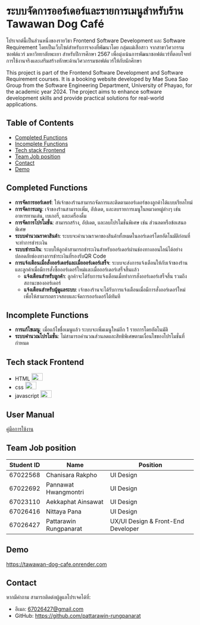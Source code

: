 # ระบบจัดการออร์เดอร์และรายการเมนูสำหรับร้าน Tawawan Dog Café
โปรเจกต์นี้เป็นส่วนหนึ่งของรายวิชา Frontend Software Development และ Software Requirement โดยเป็นเว็บไซต์สำหรับการจองที่พัฒนาโดย กลุ่มแม่เสือสาว จากสาขาวิศวกรรมซอฟต์แวร์ มหาวิทยาลัยพะเยา สำหรับปีการศึกษา 2567 เพื่อมุ่งเน้นการพัฒนาซอฟต์แวร์ที่ตอบโจทย์การใช้งานจริงและเสริมสร้างทักษะด้านวิศวกรรมซอฟต์แวร์ให้กับนักศึกษา

This project is part of the Frontend Software Development and Software Requirement courses. It is a booking website developed by Mae Suea Sao Group from the Software Engineering Department, University of Phayao, for the academic year 2024. The project aims to enhance software development skills and provide practical solutions for real-world applications.

## Table of Contents
- [Completed Functions](#completed-functions)
- [Incomplete Functions](#incomplete-functions)
- [Tech stack Frontend](#Tech%20stack%20Frontend)
- [Team Job position](#Team%20Job%20position)
- [Contact](#Contact)
- [Demo](#demo)

## Completed Functions
 - **การจัดการออร์เดอร์**: ให้เจ้าของร้านสามารถจัดการและติดตามออร์เดอร์ของลูกค้าได้แบบเรียลไทม์ 
 - **การจัดการเมนู**: เจ้าของร้านสามารถเพิ่ม, อัปเดต, และลบรายการเมนูในหมวดหมู่ต่างๆ เช่น อาหารทานเล่น, เบเกอรี่, และเครื่องดื่ม 
 - **การจัดการโปรโมชั่น**: สามารถสร้าง, อัปเดต, และลบโปรโมชั่นพิเศษ เช่น ส่วนลดหรือข้อเสนอพิเศษ 
 - **ระบบคำนวณราคาสินค้า**: ระบบจะคำนวณราคาของสินค้าทั้งหมดในออร์เดอร์โดยอัตโนมัติก่อนที่จะทำการชำระเงิน
 - **ระบบชำระเงิน**: ระบบให้ลูกค้าสามารถชำระเงินสำหรับออร์เดอร์ผ่านช่องทางออนไลน์ได้อย่างปลอดภัยช่องทางการชำระเงินที่รองรับQR Code
 - **การแจ้งเตือนเมื่อสั่งออร์เดอร์และเมื่อออร์เดอร์เสร็จ**: ระบบจะส่งการแจ้งเตือนให้กับเจ้าของร้านและลูกค้าเมื่อมีการสั่งซื้อออร์เดอร์ใหม่และเมื่อออร์เดอร์เสร็จสิ้นแล้ว 
   - **แจ้งเตือนสำหรับลูกค้า**: ลูกค้าจะได้รับการแจ้งเตือนเมื่อทำการสั่งออร์เดอร์เสร็จสิ้น รวมถึงสถานะของออร์เดอร์
    - **แจ้งเตือนสำหรับผู้ดูแลระบบ**: เจ้าของร้านจะได้รับการแจ้งเตือนเมื่อมีการสั่งออร์เดอร์ใหม่ เพื่อให้สามารถตรวจสอบและจัดการออร์เดอร์ได้ทันที

## Incomplete Functions
- **การแก้ไขเมนู**: เมื่อแก้ไขชื่อเมนูแล้ว ระบบจะเพิ่มเมนูใหม่อีก 1 รายการโดยอัตโนมัติ
- **ระบบคำนวณโปรโมชั่น**: ไม่สามารถคำนวณส่วนลดและสิทธิพิเศษตามเงื่อนไขของโปรโมชั่นที่กำหนด

## Tech stack Frontend
- HTML <a href="https://developer.mozilla.org/en-US/docs/Glossary/HTML5"> <img src="https://raw.githubusercontent.com/danielcranney/readme-generator/main/public/icons/skills/html5-colored.svg" width="30" height="20" /> </a> 
-   css  <a href="https://www.w3.org/TR/CSS/#css"> <img src="https://raw.githubusercontent.com/danielcranney/readme-generator/main/public/icons/skills/css3-colored.svg" width="30" height="20" /> </a> 
-   javascript <a href="https://developer.mozilla.org/en-US/docs/Web/JavaScript"> <img src="https://raw.githubusercontent.com/danielcranney/readme-generator/main/public/icons/skills/javascript-colored.svg" width="30" height="20" /> </a> 
## User Manual
<a href="https://docs.google.com/document/d/1bmrnDjRfhjy6fccOX2t8voAveQUpMmFcDzXcZQxAIyI/edit?usp=sharing">คู่มือการใช้งาน</a> 
## Team Job position
| **Student ID** | **Name**                  | **Position**                          |
|-----------------|---------------------------|---------------------------------------|
| 67022568        | Chanisara Rakpho           | UI Design                             |
| 67022692        | Pannawat Hwangmontri        | UI Design                             |
| 67023110        | Aekkaphat Ainsawat          | UI Design                             |
| 67026416        | Nittaya Pana                | UI Design                             |
| 67026427        | Pattarawin Rungpanarat      | UX/UI Design & Front-End Developer |

## Demo
https://tawawan-dog-cafe.onrender.com

## Contact
หากมีคำถาม สามารถติดต่อผู้ดูแลโปรเจคได้ที่:
-   อีเมล: 67026427@gmail.com
-   GitHub: https://github.com/pattarawin-rungpanarat
